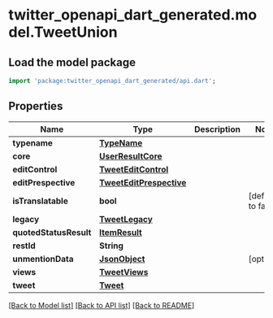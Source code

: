 # twitter_openapi_dart_generated.model.TweetUnion

## Load the model package
```dart
import 'package:twitter_openapi_dart_generated/api.dart';
```

## Properties
Name | Type | Description | Notes
------------ | ------------- | ------------- | -------------
**typename** | [**TypeName**](TypeName.md) |  | 
**core** | [**UserResultCore**](UserResultCore.md) |  | 
**editControl** | [**TweetEditControl**](TweetEditControl.md) |  | 
**editPrespective** | [**TweetEditPrespective**](TweetEditPrespective.md) |  | 
**isTranslatable** | **bool** |  | [default to false]
**legacy** | [**TweetLegacy**](TweetLegacy.md) |  | 
**quotedStatusResult** | [**ItemResult**](ItemResult.md) |  | 
**restId** | **String** |  | 
**unmentionData** | [**JsonObject**](.md) |  | [optional] 
**views** | [**TweetViews**](TweetViews.md) |  | 
**tweet** | [**Tweet**](Tweet.md) |  | 

[[Back to Model list]](../README.md#documentation-for-models) [[Back to API list]](../README.md#documentation-for-api-endpoints) [[Back to README]](../README.md)


